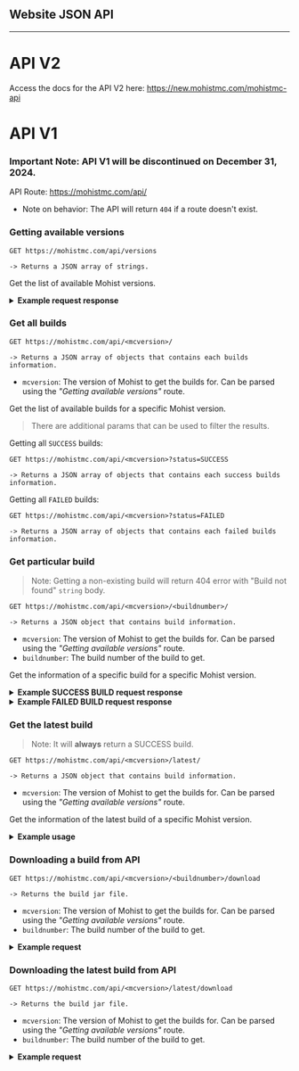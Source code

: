 ## Website JSON API

---
# API V2

Access the docs for the API V2 here: https://new.mohistmc.com/mohistmc-api

# API V1

### Important Note: API V1 will be discontinued on December 31, 2024.

API Route: https://mohistmc.com/api/ 

* Note on behavior: The API will return `404` if a route doesn't exist.

### Getting available versions

```
GET https://mohistmc.com/api/versions

-> Returns a JSON array of strings.
```

Get the list of available Mohist versions.

<details>
  <summary style="font-weight: bold">Example request response</summary>

```json
[
  "1.7.10",
  "1.12.2",
  "1.16.5",
  "1.18.2-testing"
]
```
</details>

### Get all builds

```
GET https://mohistmc.com/api/<mcversion>/

-> Returns a JSON array of objects that contains each builds information.
```

* `mcversion`: The version of Mohist to get the builds for. Can be parsed using the _"Getting available versions"_ route.

Get the list of available builds for a specific Mohist version.

> There are additional params that can be used to filter the results.

Getting all `SUCCESS` builds:

```
GET https://mohistmc.com/api/<mcversion>?status=SUCCESS

-> Returns a JSON array of objects that contains each success builds information.
```

Getting all `FAILED` builds:

```
GET https://mohistmc.com/api/<mcversion>?status=FAILED

-> Returns a JSON array of objects that contains each failed builds information.
```

### Get particular build

> Note: Getting a non-existing build will return 404 error with "Build not found" `string` body.
```
GET https://mohistmc.com/api/<mcversion>/<buildnumber>/

-> Returns a JSON object that contains build information.
```

* `mcversion`: The version of Mohist to get the builds for. Can be parsed using the _"Getting available versions"_ route.
* `buildnumber`: The build number of the build to get. 

Get the information of a specific build for a specific Mohist version.

<details>
  <summary style="font-weight: bold">Example SUCCESS BUILD request response</summary>

```json
{
  "status": "SUCCESS",
  "number": 321,
  "version": "1.12.2",
  "name": "mohist-1.12.2-321-server.jar",
  "forge_version": "14.23.5.2860",
  "tinysha": "9b11c26d",
  "fullsha": "9b11c26db06dfeada98c589258abd5e9065177c0",
  "md5": "9b958889abb4d305df4dced5dffb0752",
  "url": "https://mohistmc.com/builds/1.12.2/mohist-1.12.2-321-server.jar",
  "mirror": "https://ci.codemc.io/job/MohistMC/job/Mohist-1.12.2/321/artifact/projects/mohist/build/libs/mohist-1.12.2-321-server.jar",
  "timeinmillis": 1650670613917,
  "date": "4/22/2022 11:36:53 PM",
  "decomposeddate": {
    "day": 22,
    "month": 3,
    "year": 2022,
    "hours": 23,
    "minutes": 36,
    "seconds": 53
  }
}
```
</details>

<details>
  <summary style="font-weight: bold">Example FAILED BUILD request response</summary>

```json
{
  "status": "FAILED",
  "number": 25
}
```
</details>

### Get the latest build

> Note: It will **always** return a SUCCESS build.

```
GET https://mohistmc.com/api/<mcversion>/latest/

-> Returns a JSON object that contains build information.
```

* `mcversion`: The version of Mohist to get the builds for. Can be parsed using the _"Getting available versions"_ route.

Get the information of the latest build of a specific Mohist version.

<details>
  <summary style="font-weight: bold">Example usage</summary>

```
GET https://mohistmc.com/api/1.12.2/latest
```

```json
{
  "status": "SUCCESS",
  "number": 321,
  "version": "1.12.2",
  "name": "mohist-1.12.2-321-server.jar",
  "forge_version": "14.23.5.2860",
  "tinysha": "9b11c26d",
  "fullsha": "9b11c26db06dfeada98c589258abd5e9065177c0",
  "md5": "9b958889abb4d305df4dced5dffb0752",
  "url": "https://mohistmc.com/builds/1.12.2/mohist-1.12.2-321-server.jar",
  "mirror": "https://ci.codemc.io/job/MohistMC/job/Mohist-1.12.2/321/artifact/projects/mohist/build/libs/mohist-1.12.2-321-server.jar",
  "timeinmillis": 1650670613917,
  "date": "4/22/2022 11:36:53 PM",
  "decomposeddate": {
    "day": 22,
    "month": 3,
    "year": 2022,
    "hours": 23,
    "minutes": 36,
    "seconds": 53
  }
}
```
</details>

### Downloading a build from API

```
GET https://mohistmc.com/api/<mcversion>/<buildnumber>/download

-> Returns the build jar file.
```

* `mcversion`: The version of Mohist to get the builds for. Can be parsed using the _"Getting available versions"_ route.
* `buildnumber`: The build number of the build to get.

<details>
  <summary style="font-weight: bold">Example request</summary>

```
GET https://mohistmc.com/api/1.12.2/300/download
```
</details>

### Downloading the latest build from API

```
GET https://mohistmc.com/api/<mcversion>/latest/download

-> Returns the build jar file.
```

* `mcversion`: The version of Mohist to get the builds for. Can be parsed using the _"Getting available versions"_ route.
* `buildnumber`: The build number of the build to get. 

<details>
  <summary style="font-weight: bold">Example request</summary>

```
GET https://mohistmc.com/api/1.12.2/latest/download
```
</details>
